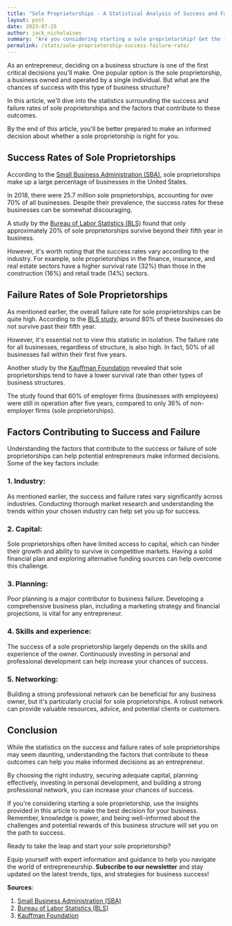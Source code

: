```yaml
---
title: "Sole Proprietorships - A Statistical Analysis of Success and Failure Rates"
layout: post
date: 2023-07-25
author: jack_nicholaisen
summary: "Are you considering starting a sole proprietorship? Get the facts on success and failure rates, and learn what factors contribute to the outcomes of these businesses. Equip yourself with the knowledge to make informed decisions and increase your chances of success. Don't miss out on these valuable insights – READ ON!"
permalink: /stats/sole-proprietorship-success-failure-rate/
---
```


As an entrepreneur, deciding on a business structure is one of the first critical decisions you'll make. One popular option is the sole proprietorship, a business owned and operated by a single individual. But what are the chances of success with this type of business structure? 

In this article, we'll dive into the statistics surrounding the success and failure rates of sole proprietorships and the factors that contribute to these outcomes. 

By the end of this article, you'll be better prepared to make an informed decision about whether a sole proprietorship is right for you.

## Success Rates of Sole Proprietorships

According to the [Small Business Administration (SBA)](https://www.sba.gov/sites/default/files/advocacy/Frequently-Asked-Questions-Small-Business-2018.pdf), sole proprietorships make up a large percentage of businesses in the United States. 

In 2018, there were 25.7 million sole proprietorships, accounting for over 70% of all businesses. Despite their prevalence, the success rates for these businesses can be somewhat discouraging.

A study by the [Bureau of Labor Statistics (BLS)](https://www.bls.gov/bdm/entrepreneurship/entrepreneurship.htm) found that only approximately 20% of sole proprietorships survive beyond their fifth year in business. 

However, it's worth noting that the success rates vary according to the industry. For example, sole proprietorships in the finance, insurance, and real estate sectors have a higher survival rate (32%) than those in the construction (16%) and retail trade (14%) sectors.

## Failure Rates of Sole Proprietorships

As mentioned earlier, the overall failure rate for sole proprietorships can be quite high. According to the [BLS study](https://www.bls.gov/bdm/entrepreneurship/entrepreneurship.htm), around 80% of these businesses do not survive past their fifth year. 

However, it's essential not to view this statistic in isolation. The failure rate for all businesses, regardless of structure, is also high. In fact, 50% of all businesses fail within their first five years.

Another study by the [Kauffman Foundation](https://www.kauffman.org/wp-content/uploads/2019/12/Growthology_0506.pdf) revealed that sole proprietorships tend to have a lower survival rate than other types of business structures. 

The study found that 60% of employer firms (businesses with employees) were still in operation after five years, compared to only 36% of non-employer firms (sole proprietorships).

## Factors Contributing to Success and Failure

Understanding the factors that contribute to the success or failure of sole proprietorships can help potential entrepreneurs make informed decisions. Some of the key factors include:

### 1.  Industry: 

As mentioned earlier, the success and failure rates vary significantly across industries. Conducting thorough market research and understanding the trends within your chosen industry can help set you up for success.

### 2.  Capital: 

Sole proprietorships often have limited access to capital, which can hinder their growth and ability to survive in competitive markets. Having a solid financial plan and exploring alternative funding sources can help overcome this challenge.

### 3.  Planning: 

Poor planning is a major contributor to business failure. Developing a comprehensive business plan, including a marketing strategy and financial projections, is vital for any entrepreneur.

### 4.  Skills and experience: 

The success of a sole proprietorship largely depends on the skills and experience of the owner. Continuously investing in personal and professional development can help increase your chances of success.

### 5.  Networking: 

Building a strong professional network can be beneficial for any business owner, but it's particularly crucial for sole proprietorships. A robust network can provide valuable resources, advice, and potential clients or customers.

## Conclusion

While the statistics on the success and failure rates of sole proprietorships may seem daunting, understanding the factors that contribute to these outcomes can help you make informed decisions as an entrepreneur. 

By choosing the right industry, securing adequate capital, planning effectively, investing in personal development, and building a strong professional network, you can increase your chances of success.

If you're considering starting a sole proprietorship, use the insights provided in this article to make the best decision for your business. Remember, knowledge is power, and being well-informed about the challenges and potential rewards of this business structure will set you on the path to success.

Ready to take the leap and start your sole proprietorship? 

Equip yourself with expert information and guidance to help you navigate the world of entrepreneurship. **Subscribe to our newsletter** and stay updated on the latest trends, tips, and strategies for business success!

<script async data-uid="0625212ce2" src="https://adept-hustler-4565.ck.page/0625212ce2/index.js"></script>

**Sources**:

1.  [Small Business Administration (SBA)](https://www.sba.gov/sites/default/files/advocacy/Frequently-Asked-Questions-Small-Business-2018.pdf)
2.  [Bureau of Labor Statistics (BLS)](https://www.bls.gov/bdm/entrepreneurship/entrepreneurship.htm)
3.  [Kauffman Foundation](https://www.kauffman.org/wp-content/uploads/2019/12/Growthology_0506.pdf)